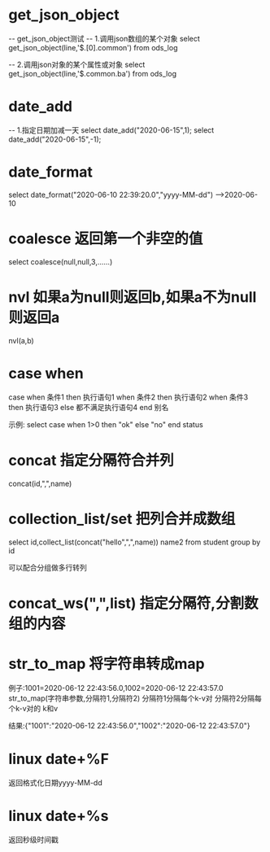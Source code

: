 # get_json_object
-- get_json_object测试
-- 1.调用json数组的某个对象
select get_json_object(line,'$.[0].common')
from ods_log

-- 2.调用json对象的某个属性或对象
select get_json_object(line,'$.common.ba')
from ods_log

# date_add
-- 1.指定日期加减一天
select date_add("2020-06-15",1);
select date_add("2020-06-15",-1);

# date_format
select date_format("2020-06-10 22:39:20.0","yyyy-MM-dd")  -->2020-06-10

# coalesce 返回第一个非空的值
select coalesce(null,null,3,......)

# nvl 如果a为null则返回b,如果a不为null则返回a
nvl(a,b)

# case when

case
    when 条件1 then 执行语句1
    when 条件2 then 执行语句2
    when 条件3 then 执行语句3
    else 都不满足执行语句4
end 别名

示例:
select
    case
        when 1>0 then "ok"
        else "no"
    end status


# concat 指定分隔符合并列
concat(id,",",name)

# collection_list/set  把列合并成数组
select id,collect_list(concat("hello",",",name)) name2
from student
group by id

可以配合分组做多行转列


# concat_ws(",",list) 指定分隔符,分割数组的内容

# str_to_map 将字符串转成map
例子:1001=2020-06-12 22:43:56.0,1002=2020-06-12 22:43:57.0
str_to_map(字符串参数,分隔符1,分隔符2)
分隔符1分隔每个k-v对
分隔符2分隔每个k-v对的 k和v

结果:{"1001":"2020-06-12 22:43:56.0","1002":"2020-06-12 22:43:57.0"}


# linux date+%F
返回格式化日期yyyy-MM-dd
# linux date+%s
返回秒级时间戳